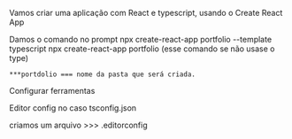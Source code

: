 Vamos criar uma aplicação com React e typescript, usando o Create React App  

Damos o comando no prompt
    npx create-react-app portfolio --template typescript
    npx create-react-app portfolio (esse comando se não usase o type)

    ***portdolio === nome da pasta que será criada.


Configurar ferramentas

Editor config no caso tsconfig.json

criamos um arquivo >>>  .editorconfig
